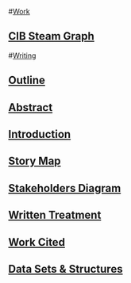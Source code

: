 
#[Work](https://github.com/gabisteele/thesis/blob/master/work)

## [CIB Steam Graph](https://github.com/gabisteele/thesis/tree/master/work/CIBsteamgraph)

#[Writing](https://github.com/gabisteele/thesis/blob/master/writing)

## [Outline](https://github.com/gabisteele/thesis/blob/master/writing/outline.md)

## [Abstract](https://github.com/gabisteele/thesis/blob/master/writing/abstractTech%2BTraumaConf.md)

## [Introduction](https://github.com/gabisteele/thesis/blob/master/writing/introduction.md)

## [Story Map](https://github.com/gabisteele/thesis/blob/master/writing/storyMap.md)

## [Stakeholders Diagram](https://github.com/gabisteele/thesis/blob/master/writing/StakeholdersBreakdownDiagram.pdf)

## [Written Treatment](https://docs.google.com/document/d/15Augi7wcEqDfikrevVRiNnDyen9OsmEaMzd2oziuM1Q/edit)

## [Work Cited](https://github.com/gabisteele/thesis/blob/master/writing/WorkCited.md)

## [Data Sets & Structures](https://github.com/gabisteele/thesis/blob/master/writing/dataSets%2BStructures.md)




